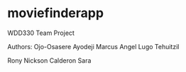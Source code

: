 # moviefinderapp

WDD330 Team Project

Authors:
Ojo-Osasere Ayodeji Marcus
Angel Lugo Tehuitzil

Rony Nickson Calderon Sara
